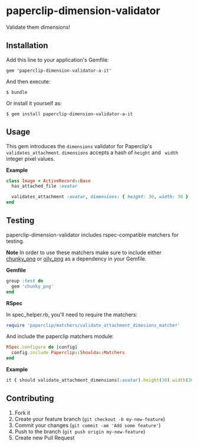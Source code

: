 # paperclip-dimension-validator

Validate them dimensions!

## Installation

Add this line to your application's Gemfile:

    gem 'paperclip-dimension-validator-a-it'

And then execute:

    $ bundle

Or install it yourself as:

    $ gem install paperclip-dimension-validator-a-it

## Usage

This gem introduces the ```dimensions``` validator for Paperclip's
```validates_attachment```. ```dimensions``` accepts a hash of ```height``` and
``` width``` integer pixel values.

**Example**
```ruby
class Image < ActiveRecord::Base
  has_attached_file :avatar

  validates_attachment :avatar, dimensions: { height: 30, width: 30 }
end
```

## Testing

paperclip-dimension-validator includes rspec-compatible matchers for testing.

**Note** In order to use these matchers make sure to include either [chunky_png](https://github.com/wvanbergen/chunky_png) or
[oily_png](https://github.com/wvanbergen/oily_png) as a dependency in your Gemfile.

**Gemfile**

```ruby
group :test do
  gem 'chunky_png'
end
```

**RSpec**

In spec_helper.rb, you'll need to require the matchers:

```ruby
require 'paperclip/matchers/validate_attachment_dimesions_matcher'
```

And include the paperclip matchers module:

```ruby
RSpec.configure do |config|
  config.include Paperclip::Shoulda::Matchers
end
```

**Example**

```ruby
it { should validate_attachment_dimensions(:avatar).height(30).width(30) }
```

## Contributing

1. Fork it
2. Create your feature branch (`git checkout -b my-new-feature`)
3. Commit your changes (`git commit -am 'Add some feature'`)
4. Push to the branch (`git push origin my-new-feature`)
5. Create new Pull Request
